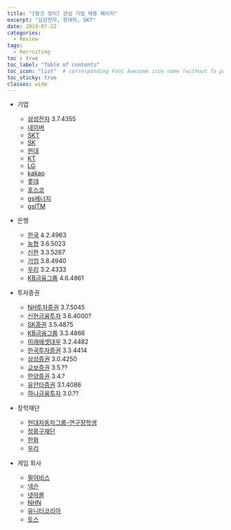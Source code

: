 ```yaml
---
title: "[링크 정리] 관심 기업 채용 페이지"
excerpt: "삼성전자, 현대차, SKT"
date: 2019-07-22
categories:
  - Review
tags:
  - Recruiting
toc : true
toc_label: "Table of contents"
toc_icon: "list"  # corresponding Font Awesome icon name (without fa prefix)
toc_sticky: true
classes: wide  
---
```


- 기업
  - [삼성전자](http://www.samsungcareers.com/rec/apply/ComResumeServlet?cmd=pstMain&gbncd=I) 3.7.4355
  - [네이버](https://recruit.navercorp.com/naver/job/list/developer?searchSysComCd=&entTypeCd=&searchTxt=%EC%9D%B8%ED%84%B4)
  - [SKT](https://careers.sktelecom.com/recruit_user/skIndex/index)  
  - [SK](https://www.skcareers.com/POS/TRM2101.aspx)
  - [현대](https://www.hyundai.co.kr/Careers/Job-Opening/List.hub)  
  - [KT](https://recruit.kt.com/apply/notifyList)
  - [LG](http://apply.lg.com/app/job/RetrieveJobNotices.rpi)  
  - [kakao](https://careers.kakao.com/jobs?employeeType=Intern&keyword=&page=1)
  - [롯데](http://job.lotte.co.kr/LotteRecruit/Recruit_Info/RecruitList.aspx)
  - [포스코](http://gorecruit.posco.net/)
  - [gs에너지](http://www.gsenergy.co.kr/careers/careers/careers_list.aspx)
  - [gsITM](https://www.gsitm.com/recruit-info)

- 은행
  - [한국](http://apply.bok.or.kr/recruit/recruitList.do) 4.2.4963
  - [농협](https://with.nonghyup.com/index.jsp) 3.6.5023
  - [신한](https://shinhan.recruiter.co.kr/app/jobnotice/list) 3.3.5287
  - [기업](https://ibk.incruit.com/hire/viewhire.asp?projectid=102) 3.8.4940
  - [우리](https://spot.wooribank.com/pot/Dream?withyou=BPHRR0011) 3.2.4333
  - [KB금융그룹](https://www.kbfg.com/Kor/about/recruit/recruit.jsp) 4.6.4861

- 투자증권
  - [NH투자증권](https://nhqv.recruiter.co.kr/app/jobnotice/list) 3.7.5045
  - [신한금융투자](https://recruit.shinhaninvest.com/recruit/list.do) 3.6.4000?
  - [SK증권](https://sks.recruiter.co.kr/app/jobnotice/view?systemKindCode=MRS2&jobnoticeSn=27726) 3.5.4875
  - [KB금융그룹](https://www.kbfg.com/Kor/about/recruit/recruit.jsp) 3.3.4866
  - [미래에셋대우](https://recruit.miraeassetdaewoo.com/) 3.2.4482
  - [한국투자증권](http://www.jobkorea.co.kr/Recruit/GI_Read/31560273?PageGbn=ST) 3.3.4414 
  - [삼성증권](https://www.jobkorea.co.kr/Recruit/GI_Read/31485870?Oem_Code=C1&PageGbn=ST) 3.0.4250
  - [교보증권](https://recruit.iprovest.com/?page_id=7764) 3.5.??
  - [한양증권](http://m.hygood.co.kr/contents/04/08/040801) 3.4.?
  - [유안타증권](http://www.yuantakorea.com/index.jsp) 3.1.4086
  - [하나금융투자](https://hanaw.scout.co.kr/jobinfo/jobinfo_view.asp?ID=1012) 3.0.??

- 장학재단
  - [현대자동차그룹-연구장학생](https://hmg-scholar.recruiter.co.kr/app/jobnotice/list)
  - [정몽구재단](https://www.cmkfoundation-scholarship.org/)
  - [한화](https://www.hanwhain.com/web/apply/notification/list.do)
  - [우리](https://spot.wooribank.com/pot/Dream?withyou=BPHRR0011)

- 게임 회사  
  - [펄어비스](https://recruit.pearlabyss.com/)  
  - [넥슨](https://career.nexon.com/user/recruit/notice/noticeList?joinCorp=NX)  
  - [넷마블](https://company.netmarble.com/rem/www/noticelist.jsp#)  
  - [NHN](https://recruit.nhn.com/ent/recruitings?type=class)  
  - [유니티코리아](https://careers.unity.com/location/seoul)  
  - [토스](https://toss.im/career/?category=data-platform&company=viva&position=devops-engineer)  

